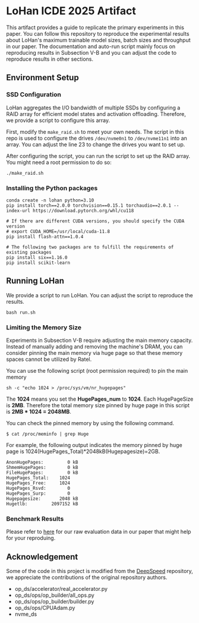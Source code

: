 # LoHan ICDE 2025 Artifact

This artifact provides a guide to replicate the primary experiments in this paper. You can follow this repository to reproduce the experimental results about LoHan's maximum trainable model sizes, batch sizes and throughput in our paper. The documentation and auto-run script mainly focus on reproducing results in Subsection V-B and you can adjust the code to reproduce results in other sections. 

## Environment Setup

### SSD Configuration

LoHan aggregates the I/O bandwidth of multiple SSDs by configuring a RAID array for efficient model states and activation offloading. Therefore, we provide a script to configure this array.

First, modify the `make_raid.sh` to meet your own needs. The script in this repo is used to configure the drives `/dev/nvme0n1` to `/dev/nvme11n1` into an array. You can adjust the line 23 to change the drives you want to set up.

After configuring the script, you can run the script to set up the RAID array. You might need a root permission to do so:

```shell
./make_raid.sh
```

### Installing the Python packages

```shell
conda create -n lohan python=3.10
pip install torch==2.0.0 torchvision==0.15.1 torchaudio==2.0.1 --index-url https://download.pytorch.org/whl/cu118

# If there are different CUDA versions, you should specify the CUDA version
# export CUDA_HOME=/usr/local/cuda-11.8
pip install flash-attn==1.0.4

# The following two packages are to fulfill the requirements of existing packages
pip install six==1.16.0
pip install scikit-learn
```

## Running LoHan

We provide a script to run LoHan. You can adjust the script to reproduce the results. 

```shell
bash run.sh
```

### Limiting the Memory Size

Experiments in Subsection V-B require adjusting the main memory capacity. Instead of manually adding and removing the machine's DRAM, you can consider pinning the main memory via huge page so that these memory spaces cannot be utilized by Ratel. 

You can use the following script (root permission required) to pin the main memory

```shell
sh -c "echo 1024 > /proc/sys/vm/nr_hugepages"
```

The **1024** means you set the **HugePages_num** to **1024**. Each HugePageSize is **2MB**. Therefore the total memory size pinned by huge page in this script is **2MB * 1024 = 2048MB**.

You can check the pinned memory by using the following command.

```shell
$ cat /proc/meminfo | grep Huge
```

For example, the following output indicates the memory pinned by huge page is 1024(HugePages_Total)*2048kB(Hugepagesize)=2GB.

```
AnonHugePages:         0 kB
ShmemHugePages:        0 kB
FileHugePages:         0 kB
HugePages_Total:    1024
HugePages_Free:     1024
HugePages_Rsvd:        0
HugePages_Surp:        0
Hugepagesize:       2048 kB
Hugetlb:         2097152 kB
```

### Benchmark Results

Please refer to [here](evaluation_data.md) for our raw evaluation data in our paper that might help for your reproduing. 

## Acknowledgement

Some of the code in this project is modified from the [DeepSpeed](https://github.com/microsoft/DeepSpeed) repository, we appreciate the contributions of the original repository authors.

* op_ds/accelerator/real_accelerator.py
* op_ds/ops/op_builder/all_ops.py
* op_ds/ops/op_builder/builder.py
* op_ds/ops/CPUAdam.py
* nvme_ds
